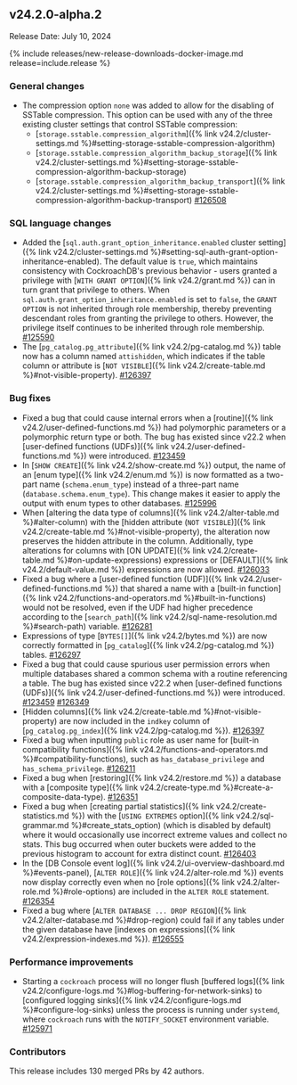 ## v24.2.0-alpha.2

Release Date: July 10, 2024

{% include releases/new-release-downloads-docker-image.md release=include.release %}

<h3 id="v24-2-0-alpha-2-general-changes">General changes</h3>

- The compression option `none` was added to allow for the disabling of SSTable compression. This option can be used with any of the three existing cluster settings that control SSTable compression:
  - [`storage.sstable.compression_algorithm`]({% link v24.2/cluster-settings.md %}#setting-storage-sstable-compression-algorithm)
  - [`storage.sstable.compression_algorithm_backup_storage`]({% link v24.2/cluster-settings.md %}#setting-storage-sstable-compression-algorithm-backup-storage)
  - [`storage.sstable.compression_algorithm_backup_transport`]({% link v24.2/cluster-settings.md %}#setting-storage-sstable-compression-algorithm-backup-transport) [#126508][#126508]

<h3 id="v24-2-0-alpha-2-sql-language-changes">SQL language changes</h3>

- Added the [`sql.auth.grant_option_inheritance.enabled` cluster setting]({% link v24.2/cluster-settings.md %}#setting-sql-auth-grant-option-inheritance-enabled). The default value is `true`, which maintains consistency with CockroachDB's previous behavior - users granted a privilege with [`WITH GRANT OPTION`]({% link v24.2/grant.md %}) can in turn grant that privilege to others. When `sql.auth.grant_option_inheritance.enabled` is set to `false`, the `GRANT OPTION` is not inherited through role membership, thereby preventing descendant roles from granting the privilege to others. However, the privilege itself continues to be inherited through role membership. [#125590][#125590]
- The [`pg_catalog.pg_attribute`]({% link v24.2/pg-catalog.md %}) table now has a column named `attishidden`, which indicates if the table column or attribute is [`NOT VISIBLE`]({% link v24.2/create-table.md %}#not-visible-property). [#126397][#126397]

<h3 id="v24-2-0-alpha-2-bug-fixes">Bug fixes</h3>

- Fixed a bug that could cause internal errors when a [routine]({% link v24.2/user-defined-functions.md %}) had polymorphic parameters or a polymorphic return type or both. The bug has existed since v22.2 when [user-defined functions (UDFs)]({% link v24.2/user-defined-functions.md %}) were introduced. [#123459][#123459]
- In [`SHOW CREATE`]({% link v24.2/show-create.md %}) output, the name of an [enum type]({% link v24.2/enum.md %}) is now formatted as a two-part name (`schema.enum_type`) instead of a three-part name (`database.schema.enum_type`). This change makes it easier to apply the output with enum types to other databases. [#125996][#125996]
- When [altering the data type of columns]({% link v24.2/alter-table.md %}#alter-column) with the [hidden attribute (`NOT VISIBLE`)]({% link v24.2/create-table.md %}#not-visible-property), the alteration now preserves the hidden attribute in the column. Additionally, type alterations for columns with [ON UPDATE]({% link v24.2/create-table.md %}#on-update-expressions) expressions or [DEFAULT]({% link v24.2/default-value.md %}) expressions are now allowed. [#126033][#126033]
- Fixed a bug where a [user-defined function (UDF)]({% link v24.2/user-defined-functions.md %}) that shared a name with a [built-in function]({% link v24.2/functions-and-operators.md %}#built-in-functions) would not be resolved, even if the UDF had higher precedence according to the [`search_path`]({% link v24.2/sql-name-resolution.md %}#search-path) variable. [#126281][#126281]
- Expressions of type [`BYTES[]`]({% link v24.2/bytes.md %}) are now correctly formatted in [`pg_catalog`]({% link v24.2/pg-catalog.md %}) tables. [#126297][#126297]
- Fixed a bug that could cause spurious user permission errors when multiple databases shared a common schema with a routine referencing a table. The bug has existed since v22.2 when [user-defined functions (UDFs)]({% link v24.2/user-defined-functions.md %}) were introduced. [#123459][#123459] [#126349][#126349]
- [Hidden columns]({% link v24.2/create-table.md %}#not-visible-property) are now included in the `indkey` column of [`pg_catalog.pg_index`]({% link v24.2/pg-catalog.md %}). [#126397][#126397]
- Fixed a bug when inputting `public` role as user name for [built-in compatibility functions]({% link v24.2/functions-and-operators.md %}#compatibility-functions), such as `has_database_privilege` and `has_schema_privilege`. [#126211][#126211]
- Fixed a bug when [restoring]({% link v24.2/restore.md %}) a database with a [composite type]({% link v24.2/create-type.md %}#create-a-composite-data-type). [#126351][#126351]
- Fixed a bug when [creating partial statistics]({% link v24.2/create-statistics.md %}) with the [`USING EXTREMES` option]({% link v24.2/sql-grammar.md %}#create_stats_option) (which is disabled by default) where it would occasionally use incorrect extreme values and collect no stats. This bug occurred when outer buckets were added to the previous histogram to account for extra distinct count. [#126403][#126403]
- In the [DB Console event log]({% link v24.2/ui-overview-dashboard.md %}#events-panel), [`ALTER ROLE`]({% link v24.2/alter-role.md %}) events now display correctly even when no [role options]({% link v24.2/alter-role.md %}#role-options) are included in the `ALTER ROLE` statement. [#126354][#126354]
- Fixed a bug where [`ALTER DATABASE ... DROP REGION`]({% link v24.2/alter-database.md %}#drop-region) could fail if any tables under the given database have [indexes on expressions]({% link v24.2/expression-indexes.md %}). [#126555][#126555]

<h3 id="v24-2-0-alpha-2-performance-improvements">Performance improvements</h3>

- Starting a `cockroach` process will no longer flush [buffered logs]({% link v24.2/configure-logs.md %}#log-buffering-for-network-sinks) to [configured logging sinks]({% link v24.2/configure-logs.md %}#configure-log-sinks) unless the process is running under `systemd`, where `cockroach` runs with the `NOTIFY_SOCKET` environment variable. [#125971][#125971]

<h3 id="v24-2-0-alpha-2-contributors">Contributors</h3>

This release includes 130 merged PRs by 42 authors.

</div>

[#123459]: https://github.com/cockroachdb/cockroach/pull/123459
[#125590]: https://github.com/cockroachdb/cockroach/pull/125590
[#125648]: https://github.com/cockroachdb/cockroach/pull/125648
[#125905]: https://github.com/cockroachdb/cockroach/pull/125905
[#125971]: https://github.com/cockroachdb/cockroach/pull/125971
[#125996]: https://github.com/cockroachdb/cockroach/pull/125996
[#126033]: https://github.com/cockroachdb/cockroach/pull/126033
[#126211]: https://github.com/cockroachdb/cockroach/pull/126211
[#126270]: https://github.com/cockroachdb/cockroach/pull/126270
[#126281]: https://github.com/cockroachdb/cockroach/pull/126281
[#126297]: https://github.com/cockroachdb/cockroach/pull/126297
[#126349]: https://github.com/cockroachdb/cockroach/pull/126349
[#126351]: https://github.com/cockroachdb/cockroach/pull/126351
[#126354]: https://github.com/cockroachdb/cockroach/pull/126354
[#126368]: https://github.com/cockroachdb/cockroach/pull/126368
[#126393]: https://github.com/cockroachdb/cockroach/pull/126393
[#126397]: https://github.com/cockroachdb/cockroach/pull/126397
[#126403]: https://github.com/cockroachdb/cockroach/pull/126403
[#126508]: https://github.com/cockroachdb/cockroach/pull/126508
[#126555]: https://github.com/cockroachdb/cockroach/pull/126555
[1756b05fa]: https://github.com/cockroachdb/cockroach/commit/1756b05fa
[24f84bcb2]: https://github.com/cockroachdb/cockroach/commit/24f84bcb2
[5884ff568]: https://github.com/cockroachdb/cockroach/commit/5884ff568
[8f5537acd]: https://github.com/cockroachdb/cockroach/commit/8f5537acd
[9593896c3]: https://github.com/cockroachdb/cockroach/commit/9593896c3
[d2804f0e8]: https://github.com/cockroachdb/cockroach/commit/d2804f0e8
[efd597f49]: https://github.com/cockroachdb/cockroach/commit/efd597f49
